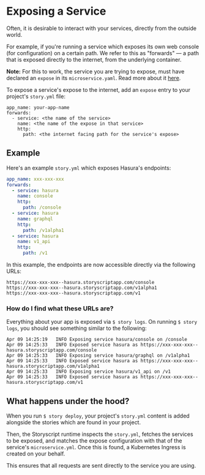 # Exposing a Service

Often, it is desirable to interact with your services, directly from the
outside world.

For example, if you're running a service which exposes its own web console (for configuration)
on a certain path. We refer to this as "forwards" — a path that is exposed directly to the internet, from the underlying container.

**Note:** For this to work, the service you are trying to expose, must have
declared an `expose` in its `microservice.yaml`. Read more about it [here](https://microservice.guide/schema/expose).

To expose a service's expose to the internet, add an `expose` entry to your
project's `story.yml` file:

```yaml{2,3,4,5,6}
app_name: your-app-name
forwards:
  - service: <the name of the service>
    name: <the name of the expose in that service>
    http:
      path: <the internet facing path for the service's expose>
```

## Example
Here's an example `story.yml` which exposes Hasura's endpoints:
```yaml
app_name: xxx-xxx-xxx
forwards:
  - service: hasura
    name: console
    http:
      path: /console
  - service: hasura
    name: graphql
    http:
      path: /v1alpha1
  - service: hasura
    name: v1_api
    http:
      path: /v1
```
In this example, the endpoints are now accessible directly via the following URLs:
```
https://xxx-xxx-xxx--hasura.storyscriptapp.com/console
https://xxx-xxx-xxx--hasura.storyscriptapp.com/v1alpha1
https://xxx-xxx-xxx--hasura.storyscriptapp.com/v1
```
### How do I find what these URLs are?
Everything about your app is exposed via `$ story logs`. On running `$ story logs`,
you should see something similar to the following:
```
Apr 09 14:25:19   INFO Exposing service hasura/console on /console
Apr 09 14:25:33   INFO Exposed service hasura as https://xxx-xxx-xxx--hasura.storyscriptapp.com/console
Apr 09 14:25:33   INFO Exposing service hasura/graphql on /v1alpha1
Apr 09 14:25:33   INFO Exposed service hasura as https://xxx-xxx-xxx--hasura.storyscriptapp.com/v1alpha1
Apr 09 14:25:33   INFO Exposing service hasura/v1_api on /v1
Apr 09 14:25:33   INFO Exposed service hasura as https://xxx-xxx-xxx--hasura.storyscriptapp.com/v1
```

## What happens under the hood?
When you run `$ story deploy`, your project's `story.yml` content is added alongside the
stories which are found in your project.

Then, the Storyscript runtime inspects the `story.yml`, fetches the services to be exposed, and matches the expose configuration with that of the
service's `microservice.yml`. Once this is found, a Kubernetes Ingress is created on your behalf.

This ensures that all requests are sent directly to the service you are using.
